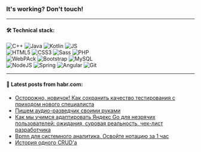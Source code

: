 ### It's working? Don't touch!

---

#### 🛠️ Technical stack:

![C++](https://img.shields.io/badge/C++-informational?logo=c%2B%2B&style=flat&logoColor=white&color=9C033A)
![Java](https://img.shields.io/badge/Java-informational?logo=java&style=flat&logoColor=white&color=007396)
![Kotlin](https://img.shields.io/badge/Kotlin-informational?logo=Kotlin&style=flat&logoColor=white&color=0095D5)
![JS](https://img.shields.io/badge/JS-informational?logo=javaScript&style=flat&logoColor=black&color=F7Df1E) <br>
![HTML5](https://img.shields.io/badge/HTML5-informational?logo=html5&style=flat&logoColor=white&color=E34F26)
![CSS3](https://img.shields.io/badge/CSS3-informational?logo=css3&style=flat&logoColor=white&color=157286)
![Sass](https://img.shields.io/badge/Saas-informational?logo=sass&style=flat&logoColor=white&color=hotpink)
![PHP](https://img.shields.io/badge/PHP-informational?logo=php&style=flat&logoColor=white&color=777BB4) <br>
![WebPAck](https://img.shields.io/badge/WebPack-informational?logo=webPack&style=flat&logoColor=white&color=FF6F00)
![Bootstrap](https://img.shields.io/badge/Bootstrap-informational?logo=Bootstrap&style=flat&logoColor=white&color=7952B3)
![MySQL](https://img.shields.io/badge/MySQL-informational?logo=MySQL&style=flat&logoColor=white&color=00f) <br>
![NodeJS](https://img.shields.io/badge/NodeJS-informational?logo=node.js&style=flat&logoColor=white&color=43853D)
![Spring](https://img.shields.io/badge/Spring-informational?logo=Spring&style=flat&logoColor=white&color=0A9EDC)
![Angular](https://img.shields.io/badge/Vue-informational?logo=vue.js&style=flat&logoColor=white&color=red)
![Git](https://img.shields.io/badge/Git-informational?logo=git&style=flat&logoColor=white&color=darkorange)

___

#### 💬 Latest posts from habr.com:

<!-- BLOG-POST-LIST:START -->
- [Осторожно, новичок! Как сохранить качество тестирования с приходом нового специалиста](https://habr.com/ru/post/660871/?utm_source=habrahabr&utm_medium=rss&utm_campaign=660871)
- [Пишем аудио-разведчик своими руками](https://habr.com/ru/post/660861/?utm_source=habrahabr&utm_medium=rss&utm_campaign=660861)
- [Как мы учимся адаптировать Яндекс Go для незрячих пользователей: ожидания, суровая реальность, чек-лист разработчика](https://habr.com/ru/post/660663/?utm_source=habrahabr&utm_medium=rss&utm_campaign=660663)
- [Bpmn для системного аналитика. Освойте нотацию за 1 час](https://habr.com/ru/post/660649/?utm_source=habrahabr&utm_medium=rss&utm_campaign=660649)
- [История одного CRUD&#39;а](https://habr.com/ru/post/660847/?utm_source=habrahabr&utm_medium=rss&utm_campaign=660847)
<!-- BLOG-POST-LIST:END -->
